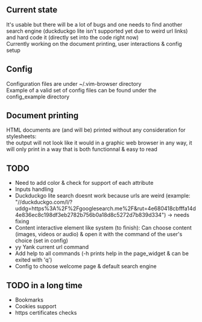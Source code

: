 
## Current state
It's usable but there will be a lot of bugs and one needs to find another search engine (duckduckgo lite isn't supported yet due to weird url links) and hard code it (directly set into the code right now)  
Currently working on the document printing, user interactions & config setup  

## Config
Configuration files are under ~/.vim-browser directory  
Example of a valid set of config files can be found under the config\_example directory  

## Document printing
HTML documents are (and will be) printed without any consideration for stylesheets:  
the output will not look like it would in a graphic web browser in any way,
it will only print in a way that is both functionnal & easy to read

## TODO
- Need to add color & check for support of each attribute  
- Inputs handling  
- Duckduckgo lite search doesnt work because urls are weird (example: "//duckduckgo.com/l/?uddg=https%3A%2F%2Fgooglesearch.me%2F&amp;rut=4e680418cbfffa14d4e836ec8c198df3eb2782b756b0a18d8c5272d7b839d334") -> needs fixing  
- Content interactive element like system (to finish): Can choose content (images, videos or audio) & open it with the command of the user's choice (set in config)  
- yy Yank current url command  
- Add help to all commands (-h prints help in the page\_widget & can be exited with 'q')  
- Config to choose welcome page & default search engine  

## TODO in a long time
- Bookmarks  
- Cookies support  
- https certificates checks  

